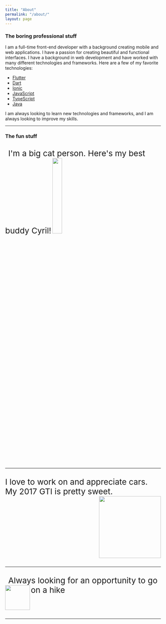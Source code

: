 ```yaml
---
title: "About"
permalink: "/about/"
layout: page
---
```


### The boring professional stuff

I am a full-time front-end developer with a background creating mobile and web applications. I have a passion for creating beautiful and functional interfaces. I have a background in web development and have worked with many different technologies and frameworks. Here are a few of my favorite technologies:

- [Flutter](https://flutter.dev/)
- [Dart](https://dart.dev/)
- [Ionic](https://ionicframework.com/)
- [JavaScript](https://developer.mozilla.org/en-US/docs/Web/JavaScript)
- [TypeScript](https://www.typescriptlang.org/)
- [Java](https://www.java.com/)

I am always looking to learn new technologies and frameworks, and I am always looking to improve my skills.

---

### The fun stuff

<p style="display:inline-block">
  <span style="font-size: 26px; padding-left: 10px">I'm a big cat person. Here's my best buddy Cyril!</span>
  <img width="25%" src="https://cdn.discordapp.com/attachments/592903627819974658/1235730600455966780/PXL_20240418_162736600.jpg?ex=66356f4d&is=66341dcd&hm=bf08113aca1b8910f3dee546f5b53d1278cd6259b7af26080379a528f6046cc3&">
</p>

---

<p style="display:inline-block">
  <span style="font-size: 26px; padding-right: 10px">I love to work on and appreciate cars. My 2017 GTI is pretty sweet.</span>
  <img height="200" align="right" src="https://cdn.discordapp.com/attachments/592903627819974658/1235730855478165560/20191002_1733132.jpg?ex=66356f8a&is=66341e0a&hm=af574a21c6f1eda9f3ab25c644da188aa0b6762994834e0ce91e4f8df9ff68ab&">
</p>

---

<p style="display:inline-block">
  <span style="font-size: 26px; padding-left: 10px">Always looking for an opportunity to go on a hike</span>
  <img height="80" align="left" src="https://cdn.discordapp.com/attachments/592903627819974658/1235730601475182622/IMG_20230528_194232.jpg?ex=66356f4e&is=66341dce&hm=b99c4457d9c3c990d136eab26126ed26b9124fcd16b5355581412d2ec9ab52d3&">
</p>

___